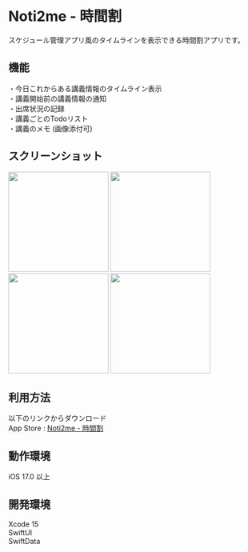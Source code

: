# Noti2me - 時間割
スケジュール管理アプリ風のタイムラインを表示できる時間割アプリです。

## 機能
・今日これからある講義情報のタイムライン表示  
・講義開始前の講義情報の通知  
・出席状況の記録  
・講義ごとのTodoリスト  
・講義のメモ (画像添付可)

## スクリーンショット
<img src="https://github.com/Taeji46/Timetable-with-SwiftData/assets/107469797/3b89fc03-3080-4a7d-98f1-a2f8839221ed" width="200px">
<img src="https://github.com/Taeji46/Timetable-with-SwiftData/assets/107469797/0c17bb72-9561-4e60-96e5-a12de0f7da00" width="200px">
<img src="https://github.com/Taeji46/Timetable-with-SwiftData/assets/107469797/0d05a96f-13ac-4c42-9eaf-bcca9326fcd2" width="200px">  
<img src="https://github.com/Taeji46/Timetable-with-SwiftData/assets/107469797/6c56d178-f32c-4cdf-a8a2-3b98f65f2167" width="200px">  

## 利用方法
以下のリンクからダウンロード  
App Store : [Noti2me - 時間割](https://apps.apple.com/jp/app/noti2me-%E6%99%82%E9%96%93%E5%89%B2/id6474107092)

## 動作環境
iOS 17.0 以上

## 開発環境
Xcode 15    
SwiftUI  
SwiftData 
